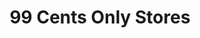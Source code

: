 ---
title: "99 Cents Only Stores"
url: /scottsdale/99-cents-only-stores-east-talking-stick-way/
shop: variety store
---